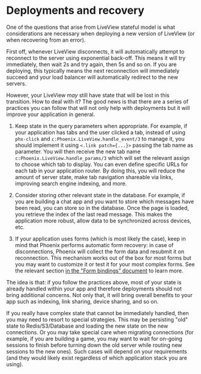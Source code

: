 # Deployments and recovery

One of the questions that arise from LiveView stateful model is what considerations are necessary when deploying a new version of LiveView (or when recovering from an error).

First off, whenever LiveView disconnects, it will automatically attempt to reconnect to the server using exponential back-off. This means it will try immediately, then wait 2s and try again, then 5s and so on. If you are deploying, this typically means the next reconnection will immediately succeed and your load balancer will automatically redirect to the new servers.

However, your LiveView _may_ still have state that will be lost in this transition. How to deal with it? The good news is that there are a series of practices you can follow that will not only help with deployments but it will improve your application in general.

1. Keep state in the query parameters when appropriate. For example, if your application has tabs and the user clicked a tab, instead of using `phx-click` and `c:Phoenix.LiveView.handle_event/3` to manage it, you should implement it using `<.link patch={...}>` passing the tab name as parameter. You will then receive the new tab name `c:Phoenix.LiveView.handle_params/3` which will set the relevant assign to choose which tab to display. You can even define specific URLs for each tab in your application router. By doing this, you will reduce the amount of server state, make tab navigation shareable via links, improving search engine indexing, and more.

2. Consider storing other relevant state in the database. For example, if you are building a chat app and you want to store which messages have been read, you can store so in the database. Once the page is loaded, you retrieve the index of the last read message. This makes the application more robust, allow data to be synchronized across devices, etc.

3. If your application uses forms (which is most likely the case), keep in mind that Phoenix performs automatic form recovery: in case of disconnections, Phoenix will collect the form data and resubmit it on reconnection. This mechanism works out of the box for most forms but you may want to customize it or test it for your most complex forms. See the relevant section [in the "Form bindings" document](../client/form-bindings.md) to learn more.

The idea is that: if you follow the practices above, most of your state is already handled within your app and therefore deployments should not bring additional concerns. Not only that, it will bring overall benefits to your app such as indexing, link sharing, device sharing, and so on.

If you really have complex state that cannot be immediately handled, then you may need to resort to special strategies. This may be persisting "old" state to Redis/S3/Database and loading the new state on the new connections. Or you may take special care when migrating connections (for example, if you are building a game, you may want to wait for on-going sessions to finish before turning down the old server while routing new sessions to the new ones). Such cases will depend on your requirements (and they would likely exist regardless of which application stack you are using).
